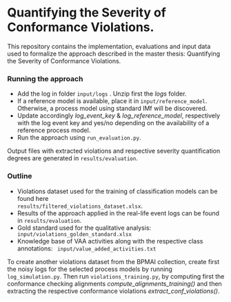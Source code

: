 # Quantifying the Severity of Conformance Violations.

This repository contains the implementation, evaluations and input data used to formalize the approach described in the master thesis: Quantifying the Severity of Conformance Violations.

### Running the approach
- Add the log in folder <code>input/logs</code> . Unzip first the *logs* folder.
- If a reference model is available, place it in <code>input/reference_model</code>. Otherwise, a process model using standard IMf will be discovered.  
- Update accordingly *log_event_key*  & *log_reference_model*, respectively with the log event key and yes/no depending on the availability of a reference process model.
- Run the approach using <code>run_evaluation.py</code>.

Output files with extracted violations and respective severity quantification degrees are generated in <code>results/evaluation</code>.

### Outline
- Violations dataset used for the training of classification models can be found here <code> results/filtered_violations_dataset.xlsx</code>.
- Results of the approach applied in the real-life event logs can be found in <code>results/evaluation</code>.
- Gold standard used for the qualitative analysis: <code> input/violations_golden_standard.xlsx </code> 
- Knowledge base of VAA activities along with the respective class annotations:  <code> input/value_added_activities.txt </code> 


To create another violations dataset from the BPMAI collection, create first the noisy logs for the selected process models by running <code>log_simulation.py</code>. Then run <code>violations_training.py</code>, by computing first the conformance checking alignments *compute_alignments_training()* and then extracting the respective conformance violations *extract_conf_violations()*.



